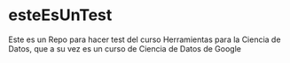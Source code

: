 # esteEsUnTest
Este es un Repo para hacer test del curso Herramientas para la Ciencia de Datos, que a su vez es un curso de Ciencia de Datos de Google
